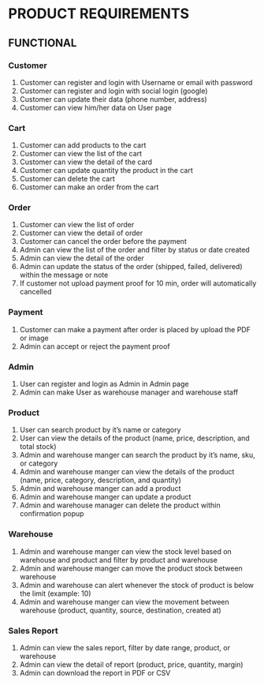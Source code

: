 # PRODUCT REQUIREMENTS

## FUNCTIONAL
### Customer
1. Customer can register and login with Username or email with password
2. Customer can register and login with social login (google)
3. Customer can update their data (phone number, address)
4. Customer can view him/her data on User page

### Cart
1. Customer can add products to the cart
2. Customer can view the list of the cart
3. Customer can view the detail of the card
4. Customer can update quantity the product in the cart
5. Customer can delete the cart
6. Customer can make an order from the cart

### Order
1. Customer can view the list of order
2. Customer can view the detail of order
3. Customer can cancel the order before the payment
4. Admin can view the list of the order and filter by status or date created
5. Admin can view the detail of the order
6. Admin can update the status of the order (shipped, failed, delivered) within the message or note
7. If customer not upload payment proof for 10 min, order will automatically cancelled

### Payment
1. Customer can make a payment after order is placed by upload the PDF or image
2. Admin can accept or reject the payment proof

### Admin
1. User can register and login as Admin in Admin page
2. Admin can make User as warehouse manager and warehouse staff

### Product
1. User can search product by it’s name or category
2. User can view the details of the product (name, price, description, and total stock)
3. Admin and warehouse manger can search the product by it’s name, sku, or category
4. Admin and warehouse manger  can view the details of the product (name, price, category, description, and quantity)
5. Admin and warehouse manger can add a product
6. Admin and warehouse manger can update a product
7. Admin and warehouse manager can delete the product within confirmation popup

### Warehouse
1. Admin and warehouse manger can view the stock level based on warehouse and product and filter by product and warehouse
2. Admin and warehouse manger can move the product stock between warehouse
3. Admin and warehouse can alert whenever the stock of product is below the limit (example: 10) 
4. Admin and warehouse manger can view the movement between warehouse (product, quantity, source, destination, created at)

### Sales Report
1. Admin can view the sales report, filter by date range, product, or warehouse
2. Admin can view the detail of report (product, price, quantity, margin)
3. Admin can download the report in PDF or CSV